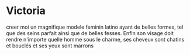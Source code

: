 # Victoria
creer moi un magnifique  modele feminin latino ayant de belles formes, tel que des seins parfait ainsi que de belles fesses. Enfin son visage doit rendre n'importe quelle homme sous le charme, ses cheveux sont chatins et bouclés et ses yeux sont marrons
